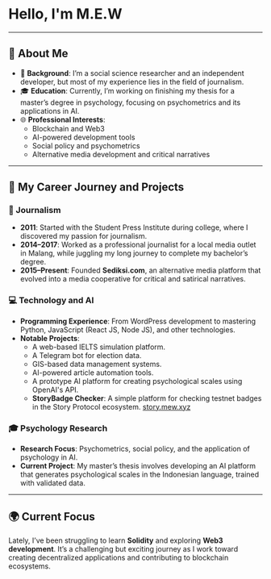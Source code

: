# Hello, I'm M.E.W

---

## 🌟 About Me

- 📝 **Background**: I’m a social science researcher and an independent developer, but most of my experience lies in the field of journalism. 
- 🎓 **Education**: Currently, I’m working on finishing my thesis for a master’s degree in psychology, focusing on psychometrics and its applications in AI.
- 🌐 **Professional Interests**:
  - Blockchain and Web3
  - AI-powered development tools
  - Social policy and psychometrics
  - Alternative media development and critical narratives

---

## 🔬 My Career Journey and Projects

### 📰 Journalism
- **2011**: Started with the Student Press Institute during college, where I discovered my passion for journalism.
- **2014–2017**: Worked as a professional journalist for a local media outlet in Malang, while juggling my long journey to complete my bachelor’s degree.
- **2015–Present**: Founded **Sediksi.com**, an alternative media platform that evolved into a media cooperative for critical and satirical narratives.

### 💻 Technology and AI
- **Programming Experience**: From WordPress development to mastering Python, JavaScript (React JS, Node JS), and other technologies.
- **Notable Projects**:
  - A web-based IELTS simulation platform.
  - A Telegram bot for election data.
  - GIS-based data management systems.
  - AI-powered article automation tools.
  - A prototype AI platform for creating psychological scales using OpenAI's API.
  - **StoryBadge Checker**: A simple platform for checking testnet badges in the Story Protocol ecosystem. [story.mew.xyz](https://story.mew.xyz)

### 🎓 Psychology Research
- **Research Focus**: Psychometrics, social policy, and the application of psychology in AI.
- **Current Project**: My master’s thesis involves developing an AI platform that generates psychological scales in the Indonesian language, trained with validated data.

---

## 🌍 Current Focus
Lately, I’ve been struggling to learn **Solidity** and exploring **Web3 development**. It’s a challenging but exciting journey as I work toward creating decentralized applications and contributing to blockchain ecosystems.
